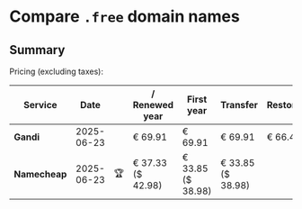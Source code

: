# Compare `.free` domain names

## Summary

Pricing (excluding taxes):

| Service | Date |  | / Renewed year | First year | Transfer | Restoration |
|--|--|--|--|--|--|--|
| **Gandi** | 2025-06-23 |  | € 69.91 | € 69.91 | € 69.91 | € 66.42 |
| **Namecheap** | 2025-06-23 | 🏆 | € 37.33<br>($ 42.98) | € 33.85<br>($ 38.98) | € 33.85<br>($ 38.98) |  |
